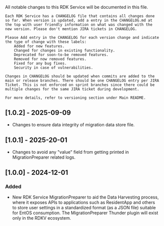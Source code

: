 All notable changes to this RDK Service will be documented in this file.

    Each RDK Service has a CHANGELOG file that contains all changes done so far. When version is updated, add a entry in the CHANGELOG.md at the top with user friendly information on what was changed with the new version. Please don't mention JIRA tickets in CHANGELOG.

    Please Add entry in the CHANGELOG for each version change and indicate the type of change with these labels:
        Added for new features.
        Changed for changes in existing functionality.
        Deprecated for soon-to-be removed features.
        Removed for now removed features.
        Fixed for any bug fixes.
        Security in case of vulnerabilities.

    Changes in CHANGELOG should be updated when commits are added to the main or release branches. There should be one CHANGELOG entry per JIRA Ticket. This is not enforced on sprint branches since there could be multiple changes for the same JIRA ticket during development.

    For more details, refer to versioning section under Main README.


## [1.0.2] - 2025-09-09
- Changes to ensure data integrity of migration data store file.

## [1.0.1] - 2025-20-01
- Changes to avoid any "value" field from getting printed in MigrationPreparer related logs.

## [1.0.0] - 2024-12-01
### Added
- New RDK Service MigrationPreparer to aid the Data Harvesting process, where it exposes APIs to applications such as ResidentApp and others to store user settings in a standardized format (as a JSON file) suitable for EntOS consumption. The MigrationPreparer Thunder plugin will exist only in the RDKV ecosystem.
